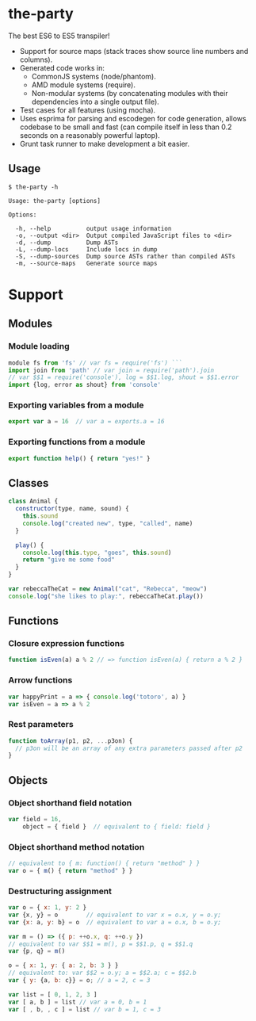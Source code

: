 # the-party

The best ES6 to ES5 transpiler!
  * Support for source maps (stack traces show source line numbers and columns).
  * Generated code works in:
    * CommonJS systems (node/phantom).
    * AMD module systems (require).
    * Non-modular systems (by concatenating modules with their dependencies into a single output file).
 * Test cases for all features (using mocha).
 * Uses esprima for parsing and escodegen for code generation, allows codebase to be small and fast (can compile itself in less than 0.2 seconds on a reasonably powerful laptop).
 * Grunt task runner to make development a bit easier.

## Usage
    $ the-party -h

    Usage: the-party [options]

    Options:

      -h, --help          output usage information
      -o, --output <dir>  Output compiled JavaScript files to <dir>
      -d, --dump          Dump ASTs
      -L, --dump-locs     Include locs in dump
      -S, --dump-sources  Dump source ASTs rather than compiled ASTs
      -m, --source-maps   Generate source maps

# Support

## Modules

### Module loading
```JavaScript
module fs from 'fs' // var fs = require('fs') ```
import join from 'path' // var join = require('path').join
// var $$1 = require('console'), log = $$1.log, shout = $$1.error
import {log, error as shout} from 'console'
```

### Exporting variables from a module
```JavaScript
export var a = 16  // var a = exports.a = 16
```

### Exporting functions from a module
```JavaScript
export function help() { return "yes!" }
```

## Classes
```JavaScript
class Animal {
  constructor(type, name, sound) {
    this.sound
    console.log("created new", type, "called", name)
  }

  play() {
    console.log(this.type, "goes", this.sound)
    return "give me some food"
  }
}

var rebeccaTheCat = new Animal("cat", "Rebecca", "meow")
console.log("she likes to play:", rebeccaTheCat.play())
```

## Functions

### Closure expression functions
```JavaScript
function isEven(a) a % 2 // => function isEven(a) { return a % 2 }
```

### Arrow functions
```JavaScript
var happyPrint = a => { console.log('totoro', a) }
var isEven = a => a % 2
```

### Rest parameters
```JavaScript
function toArray(p1, p2, ...p3on) {
  // p3on will be an array of any extra parameters passed after p2
}
```

## Objects

### Object shorthand field notation
```JavaScript
var field = 16,
    object = { field }  // equivalent to { field: field }
```

### Object shorthand method notation
```JavaScript
// equivalent to { m: function() { return "method" } }
var o = { m() { return "method" } }
```

### Destructuring assignment
```JavaScript
var o = { x: 1, y: 2 }
var {x, y} = o        // equivalent to var x = o.x, y = o.y;
var {x: a, y: b} = o  // equivalent to var a = o.x, b = o.y;

var m = () => ({ p: ++o.x, q: ++o.y })
// equivalent to var $$1 = m(), p = $$1.p, q = $$1.q
var {p, q} = m()

o = { x: 1, y: { a: 2, b: 3 } }
// equivalent to: var $$2 = o.y; a = $$2.a; c = $$2.b
var { y: {a, b: c}} = o; // a = 2, c = 3

var list = [ 0, 1, 2, 3 ]
var [ a, b ] = list // var a = 0, b = 1
var [ , b, , c ] = list // var b = 1, c = 3
```
